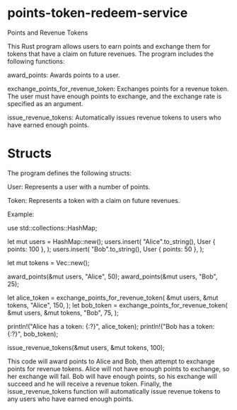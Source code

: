 # points-token-redeem-service

Points and Revenue Tokens

This Rust program allows users to earn points and exchange them for tokens that have a claim on future revenues. The program includes the following functions:

award_points: 
  Awards points to a user.
  
exchange_points_for_revenue_token: 
  Exchanges points for a revenue token. The user must have enough points to exchange, and the exchange rate is specified as an argument.
  
issue_revenue_tokens: 
  Automatically issues revenue tokens to users who have earned enough points.
  
  
  
  
# Structs

The program defines the following structs:

User: 
  Represents a user with a number of points.
  
Token: 
  Represents a token with a claim on future revenues.


Example:

use std::collections::HashMap;

let mut users = HashMap::new();
users.insert(
    "Alice".to_string(),
    User { points: 100 },
);
users.insert(
    "Bob".to_string(),
    User { points: 50 },
);

let mut tokens = Vec::new();

award_points(&mut users, "Alice", 50);
award_points(&mut users, "Bob", 25);

let alice_token = exchange_points_for_revenue_token(
    &mut users,
    &mut tokens,
    "Alice",
    150,
);
let bob_token = exchange_points_for_revenue_token(
    &mut users,
    &mut tokens,
    "Bob",
    75,
);

println!("Alice has a token: {:?}", alice_token);
println!("Bob has a token: {:?}", bob_token);

issue_revenue_tokens(&mut users, &mut tokens, 100);


This code will award points to Alice and Bob, then attempt to exchange points for revenue tokens. Alice will not have enough points to exchange, so her exchange will fail. Bob will have enough points, so his exchange will succeed and he will receive a revenue token. Finally, the issue_revenue_tokens function will automatically issue revenue tokens to any users who have earned enough points.
